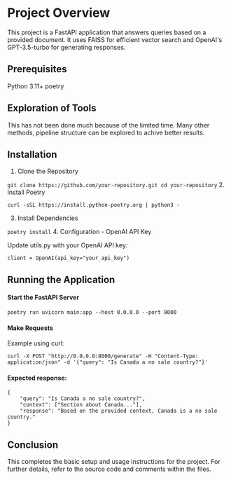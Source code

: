 # Project Overview
This project is a FastAPI application that answers queries based on a provided document. It uses FAISS for efficient vector search and OpenAI's GPT-3.5-turbo for generating responses.

## Prerequisites
Python 3.11+ 
poetry

## Exploration of Tools
This has not been done much because of the limited time. Many other methods, pipeline structure can be explored to achive better results.

## Installation

1. Clone the Repository

``
git clone https://github.com/your-repository.git
cd your-repository
``
2.  Install Poetry

``
curl -sSL https://install.python-poetry.org | python3 -
``

3. Install Dependencies

``
poetry install
``
4. Configuration - OpenAI API Key

Update utils.py with your OpenAI API key:


````
client = OpenAI(api_key="your_api_key")
````



## Running the Application

#### Start the FastAPI Server

````
poetry run uvicorn main:app --host 0.0.0.0 --port 8000
````

#### Make Requests

Example using curl:

````
curl -X POST "http://0.0.0.0:8000/generate" -H "Content-Type: application/json" -d '{"query": "Is Canada a no sale country?"}'
````

#### Expected response:

````
{
    "query": "Is Canada a no sale country?",
    "context": ["Section about Canada..."],
    "response": "Based on the provided context, Canada is a no sale country."
}
````

## Conclusion

This completes the basic setup and usage instructions for the project. For further details, refer to the source code and comments within the files.